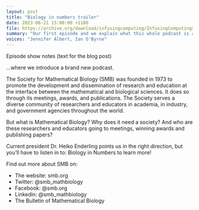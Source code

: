 ```yaml
---
layout: post
title: "Biology in numbers trailer"
date: 2023-06-21 15:00:00 +1100
file: https://archive.org/download/infusingcomputing/InfusingComputingS1E1.mp3
summary: "Our first episode and we explain what this whole podcast is about."
voices: "Jennifer Albert, Ian O'Byrne"
---
```


Episode show notes (text for the blog post)

…where we introduce a brand new podcast.

The Society for Mathematical Biology (SMB) was founded in 1973 to promote the development and dissemination of research and education at the interface between the mathematical and biological sciences. It does so through its meetings, awards, and publications. The Society serves a diverse community of researchers and educators in academia, in industry, and government agencies throughout the world.

But what is Mathematical Biology? Why does it need a society? And who are these researchers and educators going to meetings, winning awards and publishing papers? 

Current president Dr. Heiko Enderling points us in the right direction, but you’ll have to listen in to: Biology in Numbers to learn more!

Find out more about SMB on:
- The website: smb.org
- Twitter: @smb_mathbiology
- Facebook: @smb.org
- Linkedin: @smb_mathbiology
- The Bulletin of Mathematical Biology 

